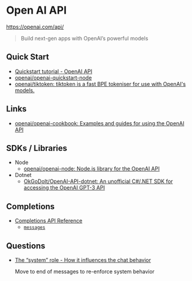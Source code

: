 # Open AI API

<https://openai.com/api/>

> Build next-gen apps with OpenAI’s powerful models

## Quick Start

* [Quickstart tutorial - OpenAI API](https://beta.openai.com/docs/quickstart/build-your-application)
* [openai/openai-quickstart-node](https://github.com/openai/openai-quickstart-node)
* [openai/tiktoken: tiktoken is a fast BPE tokeniser for use with OpenAI's models.](https://github.com/openai/tiktoken)

## Links

* [openai/openai-cookbook: Examples and guides for using the OpenAI API](https://github.com/openai/openai-cookbook)

## SDKs / Libraries

* Node
  * [openai/openai-node: Node.js library for the OpenAI API](https://github.com/openai/openai-node)
* Dotnet
  * [OkGoDoIt/OpenAI-API-dotnet: An unofficial C#/.NET SDK for accessing the OpenAI GPT-3 API](https://github.com/OkGoDoIt/OpenAI-API-dotnet)

## Completions

* [Completions API Reference](https://beta.openai.com/docs/api-reference/completions/create)
  * [`messages`](https://platform.openai.com/docs/api-reference/chat/create#chat/create-messages)

## Questions

* [The “system” role - How it influences the chat behavior](https://community.openai.com/t/the-system-role-how-it-influences-the-chat-behavior/87353/5)

  Move to end of messages to re-enforce system behavior
